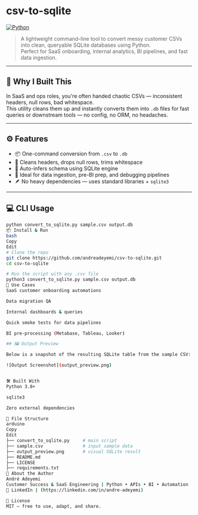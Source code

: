 # csv-to-sqlite

[![Python](https://img.shields.io/badge/Python-3.8+-blue.svg)](https://www.python.org/)

> A lightweight command-line tool to convert messy customer CSVs into clean, queryable SQLite databases using Python.  
> Perfect for SaaS onboarding, internal analytics, BI pipelines, and fast data ingestion.

---

## 🚀 Why I Built This

In SaaS and ops roles, you're often handed chaotic CSVs — inconsistent headers, null rows, bad whitespace.  
This utility cleans them up and instantly converts them into `.db` files for fast queries or downstream tools — no config, no ORM, no headaches.

---

## ⚙️ Features

- 📦 One-command conversion from `.csv` to `.db`
- 🧹 Cleans headers, drops null rows, trims whitespace
- 🧠 Auto-infers schema using SQLite engine
- 🔎 Ideal for data ingestion, pre-BI prep, and debugging pipelines
- 🪶 No heavy dependencies — uses standard libraries + `sqlite3`

---

## 💻 CLI Usage

```bash
python convert_to_sqlite.py sample.csv output.db
📦 Install & Run
bash
Copy
Edit
# Clone the repo
git clone https://github.com/andreadeyemi/csv-to-sqlite.git
cd csv-to-sqlite

# Run the script with any .csv file
python3 convert_to_sqlite.py sample.csv output.db
🧠 Use Cases
SaaS customer onboarding automations

Data migration QA

Internal dashboards & queries

Quick smoke tests for data pipelines

BI pre-processing (Metabase, Tableau, Looker)

## 🖼️ Output Preview

Below is a snapshot of the resulting SQLite table from the sample CSV:

![Output Screenshot](output_preview.png)


🛠 Built With
Python 3.8+

sqlite3

Zero external dependencies

📁 File Structure
arduino
Copy
Edit
├── convert_to_sqlite.py     # main script
├── sample.csv               # input sample data
├── output_preview.png       # visual SQLite result
├── README.md
├── LICENSE
├── requirements.txt
🧱 About the Author
André Adeyemi
Customer Success & SaaS Engineering | Python • APIs • BI • Automation
🔗 LinkedIn | (https://linkedin.com/in/andre-adeyemi)

🪪 License
MIT – free to use, adapt, and share.

